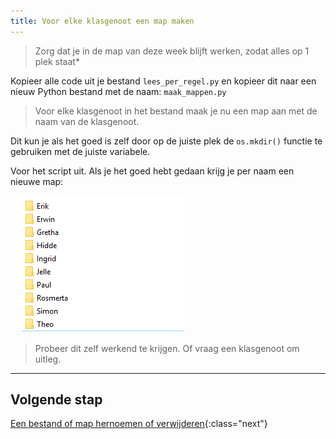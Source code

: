 ```yaml
---
title: Voor elke klasgenoot een map maken
---
```


> Zorg dat je in de map van deze week blijft werken, zodat alles op 1 plek staat*

Kopieer alle code uit je bestand `lees_per_regel.py` en kopieer dit naar een nieuw Python bestand met de naam:  `maak_mappen.py`

> Voor elke klasgenoot in het bestand maak je nu een map aan met de naam van de klasgenoot.

Dit kun je als het goed is zelf door op de juiste plek de `os.mkdir()` functie te gebruiken met de juiste variabele.

Voor het script uit. Als je het goed hebt gedaan krijg je per naam een nieuwe map:

![](folders.png)

> Probeer dit zelf werkend te krijgen. Of vraag een klasgenoot om uitleg.

---

## Volgende stap
[Een bestand of map hernoemen of verwijderen](../06-rename-delete){:class="next"}



